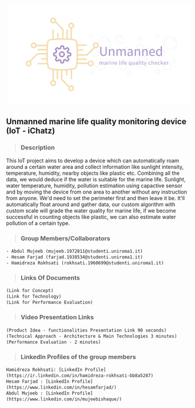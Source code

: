  <p align="center"> 
    <img src="https://github.com/mj-anarchist/IoT-ichatz/blob/main/IoT_Project.png" alt="alternate text">
 </p>

## Unmanned marine life quality monitoring device (IoT - iChatz) 

> ### Description

This IoT project aims to develop a device which can automatically roam around a certain water area and collect information like sunlight intensity, temperature, humidity, nearby objects like plastic etc. Combining all the data, we would deduce if the water is suitable for the marine life. Sunlight, water temperature, humidity, pollution estimation using capactive sensor and by moving the device from one area to another without any instruction from anyone. We'd need to set the perimeter first and then leave it be. It'll automatically float around and gather data, our custom algorithm with custom scale will grade the water quality for marine life, if we become successful in counting objects like plastic, we can also estimate water pollution of a certain type.

> ### Group Members/Collaborators

```
- Abdul Mujeeb (mujeeb.1972811@studenti.uniroma1.it)
- Hesam Farjad (farjad.1938534@studenti.uniroma1.it)
- Hamidreza Rokhsati (rokhsati.1960699@studenti.uniroma1.it)
```

> ### Links Of Documents

```
(Link for Concept)
(Link for Technology)
(Link for Performance Evaluation)
```
> ### Video Presentation Links

```
(Product Idea - functionalities Presentation Link 90 seconds)
(Technical Approach - Architecture & Main Technologies 3 minutes)
(Performance Evaluation - 2 minutes)
```
> ### LinkedIn Profiles of the group members

```
Hamidreza Rokhsati: [LinkedIn Profile](https://ir.linkedin.com/in/hamidreza-rokhsati-bb8a5287)
Hesam Farjad : [LinkedIn Profile](https://www.linkedin.com/in/hesamfarjad/)
Abdul Mujeeb : [LinkedIn Profile](https://www.linkedin.com/in/mujeebishaque/)
```
